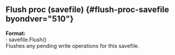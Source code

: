 ## Flush proc (savefile) {#flush-proc-savefile byondver="510"}    
**Format:**    
:   savefile.Flush()    
Flushes any pending write operations for this savefile.  